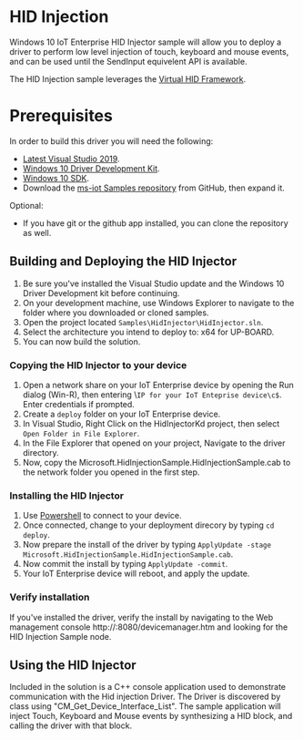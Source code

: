 # HID Injection

Windows 10 IoT Enterprise HID Injector sample will allow you to deploy a driver to perform low level injection of touch, keyboard and mouse events, and can be used until the SendInput equivelent API is available.

The HID Injection sample leverages the [Virtual HID Framework](https://msdn.microsoft.com/en-us/library/windows/hardware/dn925056(v=vs.85).aspx). 

# Prerequisites 
In order to build this driver you will need the following:

  * [Latest Visual Studio 2019](https://visualstudio.microsoft.com/downloads/).
  * [Windows 10 Driver Development Kit](https://docs.microsoft.com/en-us/windows-hardware/drivers/download-the-wdk).
  * [Windows 10 SDK](https://developer.microsoft.com/en-US/windows/downloads/windows-10-sdk/).
  * Download the [ms-iot Samples repository](https://github.com/ms-iot/samples/archive/develop.zip) from GitHub, then expand it.

Optional:

  * If you have git or the github app installed, you can clone the repository as well.

## Building and Deploying the HID Injector
  1. Be sure you've installed the Visual Studio update and the Windows 10 Driver Development kit before continuing.
  2. On your development machine, use Windows Explorer to navigate to the folder where you downloaded or cloned samples.
  3. Open the project located ```Samples\HidInjector\HidInjector.sln```.
  4. Select the architecture you intend to deploy to: x64 for UP-BOARD.
  5. You can now build the solution.

### Copying the HID Injector to your device
  1. Open a network share on your IoT Enterprise device by opening the Run dialog (Win-R), then entering \\```IP for your IoT Enteprise device\c$```. Enter credentials if prompted.
  2. Create a ```deploy``` folder on your IoT Enterprise device. 
  3. In Visual Studio, Right Click on the HidInjectorKd project, then select ```Open Folder in File Explorer```.
  4. In the File Explorer that opened on your project, Navigate to the driver directory.
  5. Now, copy the Microsoft.HidInjectionSample.HidInjectionSample.cab to the network folder you opened in the first step.

### Installing the HID Injector
   1. Use [Powershell](/en-us/win10/samples/PowerShell.htm) to connect to your device. 
   2. Once connected, change to your deployment direcory by typing ```cd deploy```.
   3. Now prepare the install of the driver by typing ```ApplyUpdate -stage Microsoft.HidInjectionSample.HidInjectionSample.cab```.
   4. Now commit the install by typing ```ApplyUpdate -commit```.
   5. Your IoT Enterprise device will reboot, and apply the update.

### Verify installation
If you've installed the driver, verify the install by navigating to the Web management console http://<your device ip>:8080/devicemanager.htm and looking for the HID Injection Sample node.

## Using the HID Injector
Included in the solution is a C++ console application used to demonstrate communication with the Hid injection Driver. The Driver is discovered by class using "CM_Get_Device_Interface_List". 
The sample application will inject Touch, Keyboard and Mouse events by synthesizing a HID block, and calling the driver with that block.
